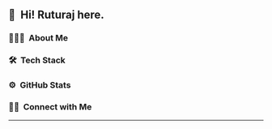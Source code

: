 ## 👋 &nbsp;Hi! Ruturaj here. 


### 👨🏻‍💻 &nbsp;About Me




### 🛠 &nbsp;Tech Stack



### ⚙️ &nbsp;GitHub Stats



### 🤝🏻 &nbsp;Connect with Me


-----
